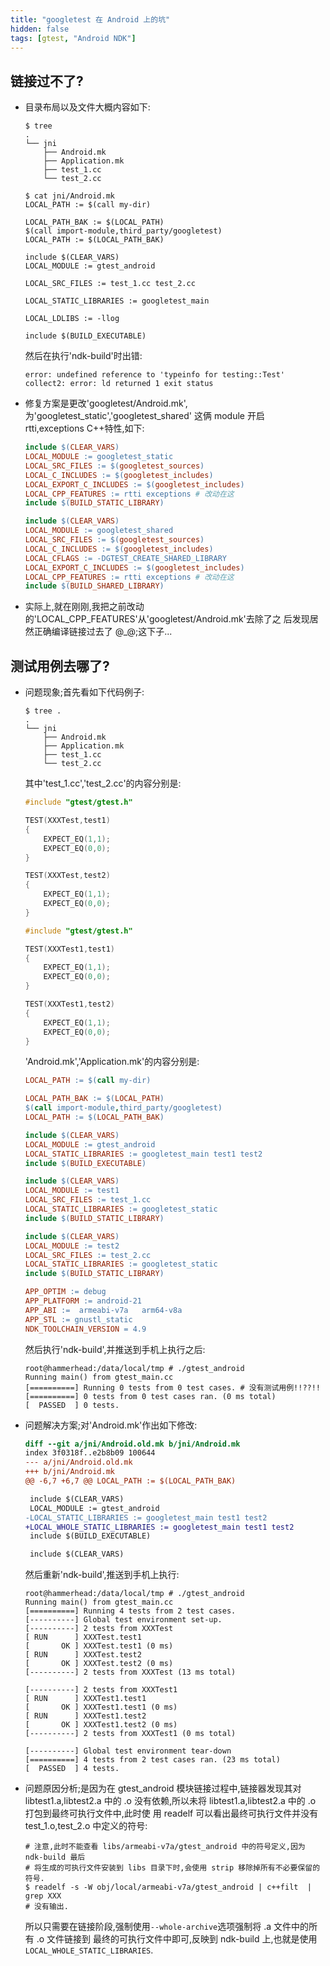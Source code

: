 ```yaml
---
title: "googletest 在 Android 上的坑"
hidden: false
tags: [gtest, "Android NDK"]
---
```



## 链接过不了?

*   目录布局以及文件大概内容如下:

    ```shell
    $ tree
    .
    └── jni
        ├── Android.mk
        ├── Application.mk
        ├── test_1.cc
        └── test_2.cc

    $ cat jni/Android.mk
    LOCAL_PATH := $(call my-dir)

    LOCAL_PATH_BAK := $(LOCAL_PATH)
    $(call import-module,third_party/googletest)
    LOCAL_PATH := $(LOCAL_PATH_BAK)

    include $(CLEAR_VARS)
    LOCAL_MODULE := gtest_android

    LOCAL_SRC_FILES := test_1.cc test_2.cc

    LOCAL_STATIC_LIBRARIES := googletest_main

    LOCAL_LDLIBS := -llog

    include $(BUILD_EXECUTABLE)
    ```

    然后在执行'ndk-build'时出错:

    ```shell
    error: undefined reference to 'typeinfo for testing::Test'
    collect2: error: ld returned 1 exit status
    ```

*   修复方案是更改'googletest/Android.mk',为'googletest_static','googletest_shared'
    这俩 module 开启 rtti,exceptions C++特性,如下:

    ```makefile
    include $(CLEAR_VARS)
    LOCAL_MODULE := googletest_static
    LOCAL_SRC_FILES := $(googletest_sources)
    LOCAL_C_INCLUDES := $(googletest_includes)
    LOCAL_EXPORT_C_INCLUDES := $(googletest_includes)
    LOCAL_CPP_FEATURES := rtti exceptions # 改动在这
    include $(BUILD_STATIC_LIBRARY)

    include $(CLEAR_VARS)
    LOCAL_MODULE := googletest_shared
    LOCAL_SRC_FILES := $(googletest_sources)
    LOCAL_C_INCLUDES := $(googletest_includes)
    LOCAL_CFLAGS := -DGTEST_CREATE_SHARED_LIBRARY
    LOCAL_EXPORT_C_INCLUDES := $(googletest_includes)
    LOCAL_CPP_FEATURES := rtti exceptions # 改动在这
    include $(BUILD_SHARED_LIBRARY)
    ```

*   实际上,就在刚刚,我把之前改动的'LOCAL_CPP_FEATURES'从'googletest/Android.mk'去除了之
    后发现居然正确编译链接过去了 @_@;这下子...

## 测试用例去哪了?

*   问题现象;首先看如下代码例子:

    ```shell
    $ tree .
    .
    └── jni
        ├── Android.mk
        ├── Application.mk
        ├── test_1.cc
        └── test_2.cc
    ```

    其中'test_1.cc','test_2.cc'的内容分别是:

    ```cpp
    #include "gtest/gtest.h"

    TEST(XXXTest,test1)
    {
        EXPECT_EQ(1,1);
        EXPECT_EQ(0,0);
    }

    TEST(XXXTest,test2)
    {
        EXPECT_EQ(1,1);
        EXPECT_EQ(0,0);
    }
    ```

    ```cpp
    #include "gtest/gtest.h"

    TEST(XXXTest1,test1)
    {
        EXPECT_EQ(1,1);
        EXPECT_EQ(0,0);
    }

    TEST(XXXTest1,test2)
    {
        EXPECT_EQ(1,1);
        EXPECT_EQ(0,0);
    }
    ```

    'Android.mk','Application.mk'的内容分别是:

    ```makefile
    LOCAL_PATH := $(call my-dir)

    LOCAL_PATH_BAK := $(LOCAL_PATH)
    $(call import-module,third_party/googletest)
    LOCAL_PATH := $(LOCAL_PATH_BAK)

    include $(CLEAR_VARS)
    LOCAL_MODULE := gtest_android
    LOCAL_STATIC_LIBRARIES := googletest_main test1 test2
    include $(BUILD_EXECUTABLE)

    include $(CLEAR_VARS)
    LOCAL_MODULE := test1
    LOCAL_SRC_FILES := test_1.cc
    LOCAL_STATIC_LIBRARIES := googletest_static
    include $(BUILD_STATIC_LIBRARY)

    include $(CLEAR_VARS)
    LOCAL_MODULE := test2
    LOCAL_SRC_FILES := test_2.cc
    LOCAL_STATIC_LIBRARIES := googletest_static
    include $(BUILD_STATIC_LIBRARY)
    ```

    ```makefile
    APP_OPTIM := debug
    APP_PLATFORM := android-21
    APP_ABI :=  armeabi-v7a   arm64-v8a
    APP_STL := gnustl_static
    NDK_TOOLCHAIN_VERSION = 4.9
    ```

    然后执行'ndk-build',并推送到手机上执行之后:

    ```shell
    root@hammerhead:/data/local/tmp # ./gtest_android
    Running main() from gtest_main.cc
    [==========] Running 0 tests from 0 test cases. # 没有测试用例!!??!!
    [==========] 0 tests from 0 test cases ran. (0 ms total)
    [  PASSED  ] 0 tests.
    ```

*   问题解决方案;对'Android.mk'作出如下修改:

    ```diff
    diff --git a/jni/Android.old.mk b/jni/Android.mk
    index 3f0318f..e2b8b09 100644
    --- a/jni/Android.old.mk
    +++ b/jni/Android.mk
    @@ -6,7 +6,7 @@ LOCAL_PATH := $(LOCAL_PATH_BAK)

     include $(CLEAR_VARS)
     LOCAL_MODULE := gtest_android
    -LOCAL_STATIC_LIBRARIES := googletest_main test1 test2
    +LOCAL_WHOLE_STATIC_LIBRARIES := googletest_main test1 test2
     include $(BUILD_EXECUTABLE)

     include $(CLEAR_VARS)
    ```

    然后重新'ndk-build',推送到手机上执行:

    ```shell
    root@hammerhead:/data/local/tmp # ./gtest_android
    Running main() from gtest_main.cc
    [==========] Running 4 tests from 2 test cases.
    [----------] Global test environment set-up.
    [----------] 2 tests from XXXTest
    [ RUN      ] XXXTest.test1
    [       OK ] XXXTest.test1 (0 ms)
    [ RUN      ] XXXTest.test2
    [       OK ] XXXTest.test2 (0 ms)
    [----------] 2 tests from XXXTest (13 ms total)

    [----------] 2 tests from XXXTest1
    [ RUN      ] XXXTest1.test1
    [       OK ] XXXTest1.test1 (0 ms)
    [ RUN      ] XXXTest1.test2
    [       OK ] XXXTest1.test2 (0 ms)
    [----------] 2 tests from XXXTest1 (0 ms total)

    [----------] Global test environment tear-down
    [==========] 4 tests from 2 test cases ran. (23 ms total)
    [  PASSED  ] 4 tests.
    ```

*   问题原因分析;是因为在 gtest_android 模块链接过程中,链接器发现其对 libtest1.a,libtest2.a
    中的 .o 没有依赖,所以未将 libtest1.a,libtest2.a 中的 .o 打包到最终可执行文件中,此时使
    用 readelf 可以看出最终可执行文件并没有 test_1.o,test_2.o 中定义的符号:

    ```shell
    # 注意,此时不能查看 libs/armeabi-v7a/gtest_android 中的符号定义,因为 ndk-build 最后
    # 将生成的可执行文件安装到 libs 目录下时,会使用 strip 移除掉所有不必要保留的符号.
    $ readelf -s -W obj/local/armeabi-v7a/gtest_android | c++filt  | grep XXX
    # 没有输出.
    ```

    所以只需要在链接阶段,强制使用`--whole-archive`选项强制将 .a 文件中的所有 .o 文件链接到
    最终的可执行文件中即可,反映到 ndk-build 上,也就是使用`LOCAL_WHOLE_STATIC_LIBRARIES`.
